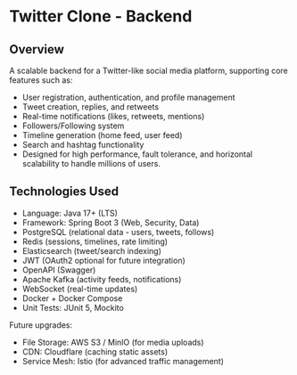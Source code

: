 # Twitter Clone - Backend

## Overview

A scalable backend for a Twitter-like social media platform, supporting core features such as:
- User registration, authentication, and profile management
- Tweet creation, replies, and retweets
- Real-time notifications (likes, retweets, mentions)
- Followers/Following system
- Timeline generation (home feed, user feed)
- Search and hashtag functionality
- Designed for high performance, fault tolerance, and horizontal scalability to handle millions of users.

## Technologies Used

- Language: Java 17+ (LTS)
- Framework: Spring Boot 3 (Web, Security, Data)
- PostgreSQL (relational data - users, tweets, follows)
- Redis (sessions, timelines, rate limiting)
- Elasticsearch (tweet/search indexing)
- JWT (OAuth2 optional for future integration)
- OpenAPI (Swagger)
- Apache Kafka (activity feeds, notifications)
- WebSocket (real-time updates)
- Docker + Docker Compose
- Unit Tests: JUnit 5, Mockito
  
Future upgrades:
- File Storage: AWS S3 / MinIO (for media uploads)
- CDN: Cloudflare (caching static assets)
- Service Mesh: Istio (for advanced traffic management)
